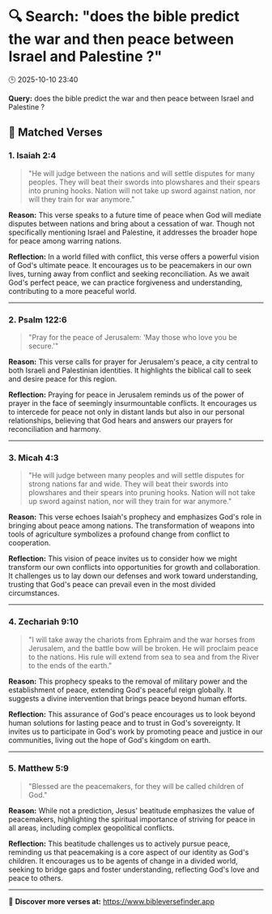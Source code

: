 # 🔍 Search: "does the bible predict the war and then peace between Israel and Palestine ?"
🕒 2025-10-10 23:40

**Query:** does the bible predict the war and then peace between Israel and Palestine ?

## 📖 Matched Verses

### 1. Isaiah 2:4
> "He will judge between the nations and will settle disputes for many peoples. They will beat their swords into plowshares and their spears into pruning hooks. Nation will not take up sword against nation, nor will they train for war anymore."

**Reason:** This verse speaks to a future time of peace when God will mediate disputes between nations and bring about a cessation of war. Though not specifically mentioning Israel and Palestine, it addresses the broader hope for peace among warring nations.

**Reflection:** In a world filled with conflict, this verse offers a powerful vision of God's ultimate peace. It encourages us to be peacemakers in our own lives, turning away from conflict and seeking reconciliation. As we await God's perfect peace, we can practice forgiveness and understanding, contributing to a more peaceful world.

---

### 2. Psalm 122:6
> "Pray for the peace of Jerusalem: 'May those who love you be secure.'"

**Reason:** This verse calls for prayer for Jerusalem's peace, a city central to both Israeli and Palestinian identities. It highlights the biblical call to seek and desire peace for this region.

**Reflection:** Praying for peace in Jerusalem reminds us of the power of prayer in the face of seemingly insurmountable conflicts. It encourages us to intercede for peace not only in distant lands but also in our personal relationships, believing that God hears and answers our prayers for reconciliation and harmony.

---

### 3. Micah 4:3
> "He will judge between many peoples and will settle disputes for strong nations far and wide. They will beat their swords into plowshares and their spears into pruning hooks. Nation will not take up sword against nation, nor will they train for war anymore."

**Reason:** This verse echoes Isaiah's prophecy and emphasizes God's role in bringing about peace among nations. The transformation of weapons into tools of agriculture symbolizes a profound change from conflict to cooperation.

**Reflection:** This vision of peace invites us to consider how we might transform our own conflicts into opportunities for growth and collaboration. It challenges us to lay down our defenses and work toward understanding, trusting that God's peace can prevail even in the most divided circumstances.

---

### 4. Zechariah 9:10
> "I will take away the chariots from Ephraim and the war horses from Jerusalem, and the battle bow will be broken. He will proclaim peace to the nations. His rule will extend from sea to sea and from the River to the ends of the earth."

**Reason:** This prophecy speaks to the removal of military power and the establishment of peace, extending God's peaceful reign globally. It suggests a divine intervention that brings peace beyond human efforts.

**Reflection:** This assurance of God's peace encourages us to look beyond human solutions for lasting peace and to trust in God's sovereignty. It invites us to participate in God's work by promoting peace and justice in our communities, living out the hope of God's kingdom on earth.

---

### 5. Matthew 5:9
> "Blessed are the peacemakers, for they will be called children of God."

**Reason:** While not a prediction, Jesus' beatitude emphasizes the value of peacemakers, highlighting the spiritual importance of striving for peace in all areas, including complex geopolitical conflicts.

**Reflection:** This beatitude challenges us to actively pursue peace, reminding us that peacemaking is a core aspect of our identity as God's children. It encourages us to be agents of change in a divided world, seeking to bridge gaps and foster understanding, reflecting God's love and peace to others.

---

🔗 **Discover more verses at:** https://www.bibleversefinder.app
